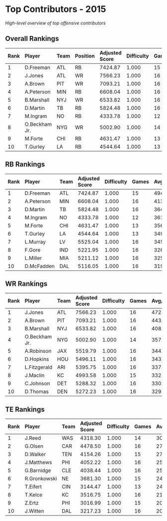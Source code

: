 # Top Contributors - 2015

*High-level overview of top offensive contributors*

## Overall Rankings

| Rank | Player        | Team | Position | Adjusted Score | Difficulty | Games | Avg/Game | Typical | Consistency | Trend      |
| :----| :-------------| :----| :--------| :--------------| :----------| :-----| :--------| :-------| :-----------| :----------|
| 1    | D.Freeman     | ATL  | RB       | 7424.87        | 1.000      | 15    | 494.99   | 502.21  | 7/3/5       | Stable     |
| 2    | J.Jones       | ATL  | WR       | 7566.23        | 1.000      | 16    | 472.89   | 468.81  | 8/1/7       | Stable     |
| 3    | A.Brown       | PIT  | WR       | 7093.21        | 1.000      | 16    | 443.33   | 364.00  | 6/2/8       | Increasing |
| 4    | A.Peterson    | MIN  | RB       | 6608.04        | 1.000      | 16    | 413.00   | 372.53  | 8/2/6       | Stable     |
| 5    | B.Marshall    | NYJ  | WR       | 6533.82        | 1.000      | 16    | 408.36   | 398.73  | 8/1/7       | Increasing |
| 6    | D.Martin      | TB   | RB       | 5824.48        | 1.000      | 16    | 364.03   | 341.70  | 8/0/8       | Stable     |
| 7    | M.Ingram      | NO   | RB       | 4333.78        | 1.000      | 12    | 361.15   | 359.90  | 4/1/7       | Decreasing |
| 8    | O.Beckham Jr. | NYG  | WR       | 5002.90        | 1.000      | 14    | 357.35   | 375.36  | 5/2/7       | Increasing |
| 9    | M.Forte       | CHI  | RB       | 4631.47        | 1.000      | 13    | 356.27   | 360.09  | 5/2/6       | Decreasing |
| 10   | T.Gurley      | LA   | RB       | 4544.64        | 1.000      | 13    | 349.59   | 379.97  | 5/2/6       | Decreasing |

## RB Rankings

| Rank | Player     | Team | Adjusted Score | Difficulty | Games | Avg/Game | Typical | Consistency | Trend      |
| :----| :----------| :----| :--------------| :----------| :-----| :--------| :-------| :-----------| :----------|
| 1    | D.Freeman  | ATL  | 7424.87        | 1.000      | 15    | 494.99   | 502.21  | 7/3/5       | Stable     |
| 2    | A.Peterson | MIN  | 6608.04        | 1.000      | 16    | 413.00   | 372.53  | 8/2/6       | Stable     |
| 3    | D.Martin   | TB   | 5824.48        | 1.000      | 16    | 364.03   | 341.70  | 8/0/8       | Stable     |
| 4    | M.Ingram   | NO   | 4333.78        | 1.000      | 12    | 361.15   | 359.90  | 4/1/7       | Decreasing |
| 5    | M.Forte    | CHI  | 4631.47        | 1.000      | 13    | 356.27   | 360.09  | 5/2/6       | Decreasing |
| 6    | T.Gurley   | LA   | 4544.64        | 1.000      | 13    | 349.59   | 379.97  | 5/2/6       | Decreasing |
| 7    | L.Murray   | LV   | 5525.04        | 1.000      | 16    | 345.32   | 327.61  | 8/2/6       | Decreasing |
| 8    | F.Gore     | IND  | 5221.95        | 1.000      | 16    | 326.37   | 313.27  | 8/0/8       | Stable     |
| 9    | L.Miller   | MIA  | 5211.12        | 1.000      | 16    | 325.70   | 322.90  | 8/1/7       | Stable     |
| 10   | D.McFadden | DAL  | 5116.05        | 1.000      | 16    | 319.75   | 306.90  | 8/3/5       | Increasing |

## WR Rankings

| Rank | Player        | Team | Adjusted Score | Difficulty | Games | Avg/Game | Typical | Consistency | Trend      |
| :----| :-------------| :----| :--------------| :----------| :-----| :--------| :-------| :-----------| :----------|
| 1    | J.Jones       | ATL  | 7566.23        | 1.000      | 16    | 472.89   | 468.81  | 8/1/7       | Stable     |
| 2    | A.Brown       | PIT  | 7093.21        | 1.000      | 16    | 443.33   | 364.00  | 6/2/8       | Increasing |
| 3    | B.Marshall    | NYJ  | 6533.82        | 1.000      | 16    | 408.36   | 398.73  | 8/1/7       | Increasing |
| 4    | O.Beckham Jr. | NYG  | 5002.90        | 1.000      | 14    | 357.35   | 375.36  | 5/2/7       | Increasing |
| 5    | A.Robinson    | JAX  | 5519.79        | 1.000      | 16    | 344.99   | 309.81  | 8/2/6       | Decreasing |
| 6    | D.Hopkins     | HOU  | 5496.11        | 1.000      | 16    | 343.51   | 330.13  | 7/3/6       | Stable     |
| 7    | L.Fitzgerald  | ARI  | 5395.75        | 1.000      | 16    | 337.23   | 306.21  | 8/1/7       | Decreasing |
| 8    | J.Maclin      | KC   | 4993.58        | 1.000      | 15    | 332.91   | 312.06  | 7/2/6       | Decreasing |
| 9    | C.Johnson     | DET  | 5288.32        | 1.000      | 16    | 330.52   | 307.04  | 8/1/7       | Decreasing |
| 10   | D.Thomas      | DEN  | 5272.23        | 1.000      | 16    | 329.51   | 371.36  | 8/4/4       | Decreasing |

## TE Rankings

| Rank | Player       | Team | Adjusted Score | Difficulty | Games | Avg/Game | Typical | Consistency | Trend      |
| :----| :------------| :----| :--------------| :----------| :-----| :--------| :-------| :-----------| :----------|
| 1    | J.Reed       | WAS  | 4318.30        | 1.000      | 14    | 308.45   | 249.18  | 6/2/6       | Stable     |
| 2    | G.Olsen      | CAR  | 4478.50        | 1.000      | 16    | 279.91   | 278.62  | 8/2/6       | Decreasing |
| 3    | D.Walker     | TEN  | 4154.26        | 1.000      | 15    | 276.95   | 269.74  | 6/3/6       | Increasing |
| 4    | J.Matthews   | PHI  | 4052.22        | 1.000      | 16    | 253.26   | 216.60  | 8/1/7       | Stable     |
| 5    | G.Barnidge   | CLE  | 4038.44        | 1.000      | 16    | 252.40   | 264.14  | 8/2/6       | Decreasing |
| 6    | R.Gronkowski | NE   | 3681.30        | 1.000      | 15    | 245.42   | 225.72  | 6/1/8       | Decreasing |
| 7    | T.Eifert     | CIN  | 3144.47        | 1.000      | 13    | 241.88   | 203.08  | 6/1/6       | Decreasing |
| 8    | T.Kelce      | KC   | 3516.75        | 1.000      | 16    | 219.80   | 235.53  | 7/5/4       | Decreasing |
| 9    | Z.Ertz       | PHI  | 3016.99        | 1.000      | 15    | 201.13   | 183.89  | 7/2/6       | Increasing |
| 10   | J.Witten     | DAL  | 3217.23        | 1.000      | 16    | 201.08   | 214.76  | 8/4/4       | Stable     |

